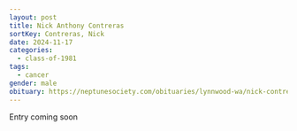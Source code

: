 ```yaml
---
layout: post
title: Nick Anthony Contreras
sortKey: Contreras, Nick
date: 2024-11-17
categories:
  - class-of-1981
tags:
  - cancer
gender: male
obituary: https://neptunesociety.com/obituaries/lynnwood-wa/nick-contreras-12083076
---
```

E﻿ntry coming soon